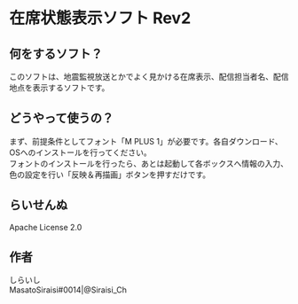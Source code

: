 # 在席状態表示ソフト Rev2

## 何をするソフト？
このソフトは、地震監視放送とかでよく見かける在席表示、配信担当者名、配信地点を表示するソフトです。

## どうやって使うの？
まず、前提条件としてフォント「M PLUS 1」が必要です。各自ダウンロード、OSへのインストールを行ってください。  
フォントのインストールを行ったら、あとは起動して各ボックスへ情報の入力、色の設定を行い「反映＆再描画」ボタンを押すだけです。

## らいせんぬ
Apache License 2.0

## 作者
しらいし  
MasatoSiraisi#0014|@Siraisi_Ch
